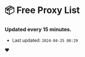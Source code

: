 # :package: Free Proxy List
### Updated every 15 minutes.

- Last updated: `2024-04-25 08:29`

:heart:
